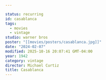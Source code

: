 ```yaml
---

status: recurring
id: casablanca
tags:
  - movies
  - vintage
studio: warner bros
poster: "[[movies/posters/casablanca.jpg]]"
date: "2024-02-07"
modified: 2025-10-16 20:07:41 GMT-04:00
year: 1942
category: vintage
director: Michael Curtiz
title: Casablanca
---
```

